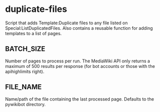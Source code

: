 # duplicate-files
Script that adds Template:Duplicate files to any file listed on Special:ListDuplicatedFiles. Also contains a reusable function for adding templates to a list of pages.
## BATCH_SIZE
Number of pages to process per run. The MediaWiki API only returns a maximum of 500 results per response (for bot accounts or those with the apihighlimits right).
## FILE_NAME
Name/path of the file containing the last processed page. Defaults to the pywikibot directory.
